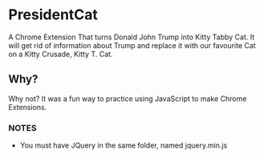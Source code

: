# PresidentCat
A Chrome Extension That turns Donald John Trump into Kitty Tabby Cat. It will get rid of information about Trump and replace it with our favourite Cat on a Kitty Crusade, Kitty T. Cat.
## Why?
Why not? It was a fun way to practice using JavaScript to make Chrome Extensions.

### NOTES
- You must have JQuery in the same folder, named jquery.min.js
